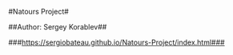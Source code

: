 #Natours Project#

##Author: Sergey Korablev##

###https://sergiobateau.github.io/Natours-Project/index.html###